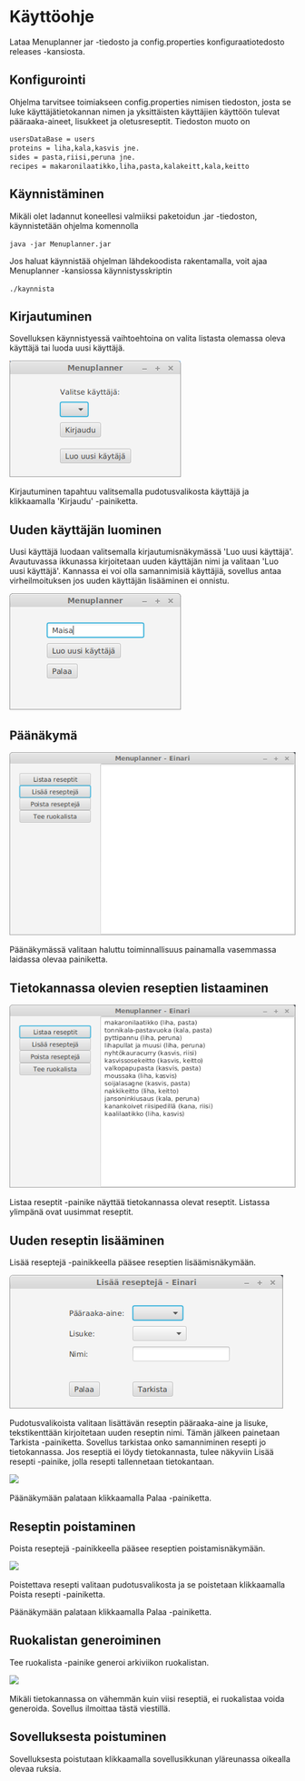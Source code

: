 <h1>Käyttöohje</h1>

Lataa Menuplanner jar -tiedosto ja config.properties konfiguraatiotedosto releases -kansiosta.

<h2>Konfigurointi</h2>

Ohjelma tarvitsee toimiakseen config.properties nimisen tiedoston, josta se luke käyttäjätietokannan nimen ja yksittäisten käyttäjien käyttöön tulevat pääraaka-aineet, lisukkeet ja oletusreseptit. Tiedoston muoto on

```
usersDataBase = users
proteins = liha,kala,kasvis jne.
sides = pasta,riisi,peruna jne.
recipes = makaronilaatikko,liha,pasta,kalakeitt,kala,keitto
```

<h2>Käynnistäminen</h2>

Mikäli olet ladannut koneellesi valmiiksi paketoidun .jar -tiedoston, käynnistetään ohjelma komennolla

<code>java -jar Menuplanner.jar</code>

Jos haluat käynnistää ohjelman lähdekoodista rakentamalla, voit ajaa Menuplanner -kansiossa käynnistysskriptin

<code>./kaynnista</code>

<h2>Kirjautuminen</h2>

Sovelluksen käynnistyessä vaihtoehtoina on valita listasta olemassa oleva käyttäjä tai luoda uusi käyttäjä.

<img src="images/loginGUI.png">

Kirjautuminen tapahtuu valitsemalla pudotusvalikosta käyttäjä ja klikkaamalla 'Kirjaudu' -painiketta.

<h2>Uuden käyttäjän luominen</h2>

Uusi käyttäjä luodaan valitsemalla kirjautumisnäkymässä 'Luo uusi käyttäjä'. Avautuvassa ikkunassa kirjoitetaan uuden käyttäjän nimi ja valitaan 'Luo uusi käyttäjä'. Kannassa ei voi olla samannimisiä käyttäjiä, sovellus antaa virheilmoituksen jos uuden käyttäjän lisääminen ei onnistu.

<img src=images/newUserGUI.png>

<h2>Päänäkymä</h2>

<img src="images/mainview.png">

Päänäkymässä valitaan haluttu toiminnallisuus painamalla vasemmassa laidassa olevaa painiketta.

<h2>Tietokannassa olevien reseptien listaaminen</h2>

<img src="images/listRecipesGUI.png">

Listaa reseptit -painike näyttää tietokannassa olevat reseptit. Listassa ylimpänä ovat uusimmat reseptit.

<h2>Uuden reseptin lisääminen</h2>

Lisää reseptejä -painikkeella pääsee reseptien lisäämisnäkymään.

<img src="images/addRecipe.png">

Pudotusvalikoista valitaan lisättävän reseptin pääraaka-aine ja lisuke, tekstikenttään kirjoitetaan uuden reseptin nimi. Tämän jälkeen painetaan Tarkista -painiketta. Sovellus tarkistaa onko samanniminen resepti jo tietokannassa. Jos reseptiä ei löydy tietokannasta, tulee näkyviin Lisää resepti -painike, jolla resepti tallennetaan tietokantaan.

<img src="addRecipeSave.png">

Päänäkymään palataan klikkaamalla Palaa -painiketta.

<h2>Reseptin poistaminen</h2>

Poista reseptejä -painikkeella pääsee reseptien poistamisnäkymään.

<img src = "delRecipe">

Poistettava resepti valitaan pudotusvalikosta ja se poistetaan klikkaamalla Poista resepti -painiketta.

Päänäkymään palataan klikkaamalla Palaa -painiketta.

<h2>Ruokalistan generoiminen</h2>

Tee ruokalista -painike generoi arkiviikon ruokalistan.

<img src="generateMenu.png">

Mikäli tietokannassa on vähemmän kuin viisi reseptiä, ei ruokalistaa voida generoida. Sovellus ilmoittaa tästä viestillä.

<h2>Sovelluksesta poistuminen</h2>

Sovelluksesta poistutaan klikkaamalla sovellusikkunan yläreunassa oikealla olevaa ruksia.
